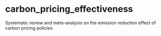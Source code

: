 # carbon_pricing_effectiveness
Systematic review and meta-analysis on the emission reduction effect of carbon pricing policies
